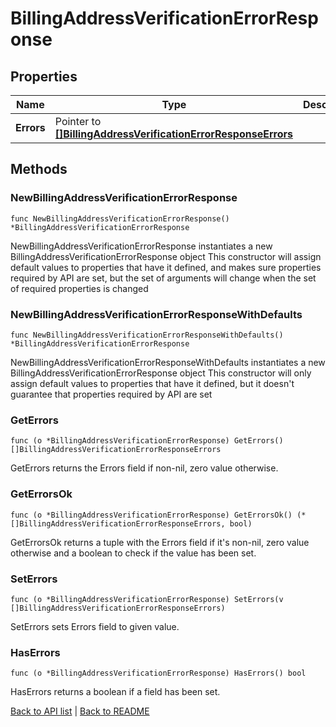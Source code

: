 # BillingAddressVerificationErrorResponse

## Properties

Name | Type | Description | Notes
------------ | ------------- | ------------- | -------------
**Errors** | Pointer to [**[]BillingAddressVerificationErrorResponseErrors**](BillingAddressVerificationErrorResponseErrors.md) |  | [optional] 

## Methods

### NewBillingAddressVerificationErrorResponse

`func NewBillingAddressVerificationErrorResponse() *BillingAddressVerificationErrorResponse`

NewBillingAddressVerificationErrorResponse instantiates a new BillingAddressVerificationErrorResponse object
This constructor will assign default values to properties that have it defined,
and makes sure properties required by API are set, but the set of arguments
will change when the set of required properties is changed

### NewBillingAddressVerificationErrorResponseWithDefaults

`func NewBillingAddressVerificationErrorResponseWithDefaults() *BillingAddressVerificationErrorResponse`

NewBillingAddressVerificationErrorResponseWithDefaults instantiates a new BillingAddressVerificationErrorResponse object
This constructor will only assign default values to properties that have it defined,
but it doesn't guarantee that properties required by API are set

### GetErrors

`func (o *BillingAddressVerificationErrorResponse) GetErrors() []BillingAddressVerificationErrorResponseErrors`

GetErrors returns the Errors field if non-nil, zero value otherwise.

### GetErrorsOk

`func (o *BillingAddressVerificationErrorResponse) GetErrorsOk() (*[]BillingAddressVerificationErrorResponseErrors, bool)`

GetErrorsOk returns a tuple with the Errors field if it's non-nil, zero value otherwise
and a boolean to check if the value has been set.

### SetErrors

`func (o *BillingAddressVerificationErrorResponse) SetErrors(v []BillingAddressVerificationErrorResponseErrors)`

SetErrors sets Errors field to given value.

### HasErrors

`func (o *BillingAddressVerificationErrorResponse) HasErrors() bool`

HasErrors returns a boolean if a field has been set.


[Back to API list](../README.md#documentation-for-api-endpoints) | [Back to README](../README.md)



